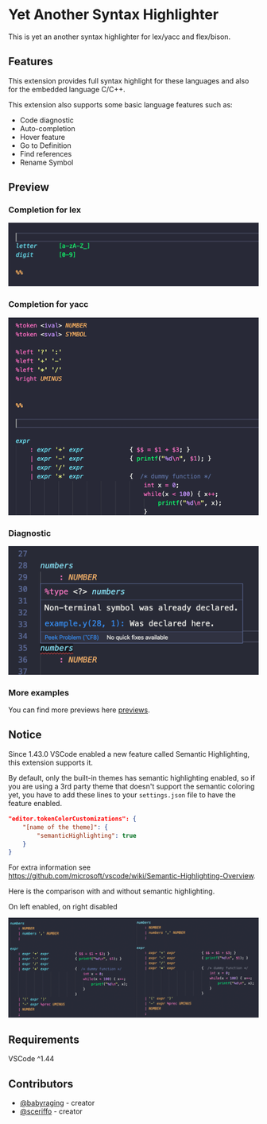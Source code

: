# Yet Another Syntax Highlighter

This is yet an another syntax highlighter for lex/yacc and flex/bison.

## Features

This extension provides full syntax highlight for these languages and also for the embedded language C/C++.

This extension also supports some basic language features such as:
- Code diagnostic 
- Auto-completion
- Hover feature
- Go to Definition
- Find references
- Rename Symbol

## Preview

### Completion for lex
![](images/lex_define.gif)
  
### Completion for yacc
![](images/yacc_symbol.gif)

### Diagnostic

![](images/redefinition.png)

### More examples

You can find more previews here [previews](images/README.md).

## Notice

Since 1.43.0 VSCode enabled a new feature called Semantic Highlighting, this extension supports it. 

By default, only the built-in themes has semantic highlighting enabled, so if you are using a 3rd party theme that doesn't support the semantic coloring yet, you have to add these lines to your `settings.json` file to have the feature enabled. 
```json
"editor.tokenColorCustomizations": {
	"[name of the theme]": {
		"semanticHighlighting": true
	}
}
```
For extra information see https://github.com/microsoft/vscode/wiki/Semantic-Highlighting-Overview.

Here is the comparison with and without semantic highlighting. 

On left enabled, on right disabled

![](images/semantic_comparison.png)

## Requirements

VSCode ^1.44

## Contributors

- [@babyraging](https://github.com/babyraging) - creator
- [@sceriffo](https://github.com/Sceriffo) - creator 